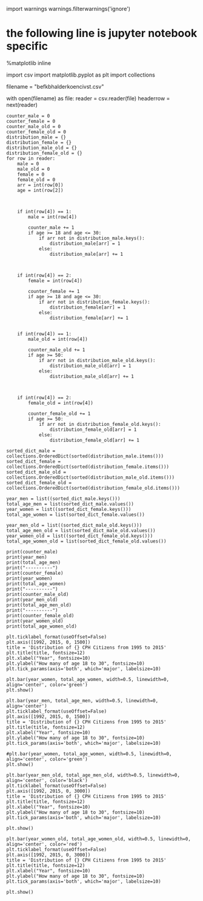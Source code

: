 


import warnings
warnings.filterwarnings('ignore')

# the following line is jupyter notebook specific 
%matplotlib inline

import csv 
import matplotlib.pyplot as plt
import collections

filename = "befkbhalderkoencivst.csv"

with open(filename) as file:
    reader = csv.reader(file)
    headerrow = next(reader)
    
    counter_male = 0
    counter_female = 0
    counter_male_old = 0
    counter_female_old = 0
    distribution_male = {}
    distribution_female = {}
    distribution_male_old = {}
    distribution_female_old = {}
    for row in reader:
        male = 0
        male_old = 0
        female = 0
        female_old = 0
        arr = int(row[0])
        age = int(row[2])
        
        
            
        if int(row[4]) == 1:
            male = int(row[4])
            
            counter_male += 1
            if age >= 18 and age <= 30:
                if arr not in distribution_male.keys():
                    distribution_male[arr] = 1
                else:
                    distribution_male[arr] += 1
            
        
        
        if int(row[4]) == 2:
            female = int(row[4])
            
            counter_female += 1
            if age >= 18 and age <= 30:    
                if arr not in distribution_female.keys():
                    distribution_female[arr] = 1
                else:
                    distribution_female[arr] += 1
                    
                    
        if int(row[4]) == 1:
            male_old = int(row[4])
            
            counter_male_old += 1
            if age >= 50:
                if arr not in distribution_male_old.keys():
                    distribution_male_old[arr] = 1
                else:
                    distribution_male_old[arr] += 1
            
    
    
        if int(row[4]) == 2:
            female_old = int(row[4])
            
            counter_female_old += 1
            if age >= 50:
                if arr not in distribution_female_old.keys():
                    distribution_female_old[arr] = 1
                else:
                    distribution_female_old[arr] += 1
    
    sorted_dict_male = collections.OrderedDict(sorted(distribution_male.items()))
    sorted_dict_female = collections.OrderedDict(sorted(distribution_female.items()))
    sorted_dict_male_old = collections.OrderedDict(sorted(distribution_male_old.items()))
    sorted_dict_female_old = collections.OrderedDict(sorted(distribution_female_old.items()))
    
    year_men = list((sorted_dict_male.keys()))
    total_age_men = list(sorted_dict_male.values())
    year_women = list((sorted_dict_female.keys()))
    total_age_women = list(sorted_dict_female.values())
    
    year_men_old = list((sorted_dict_male_old.keys()))
    total_age_men_old = list(sorted_dict_male_old.values())
    year_women_old = list((sorted_dict_female_old.keys()))
    total_age_women_old = list(sorted_dict_female_old.values())
    
    print(counter_male)
    print(year_men)
    print(total_age_men)
    print("----------")
    print(counter_female)
    print(year_women)
    print(total_age_women)
    print("----------")
    print(counter_male_old)
    print(year_men_old)
    print(total_age_men_old)
    print("----------")
    print(counter_female_old)
    print(year_women_old)
    print(total_age_women_old)
    
    plt.ticklabel_format(useOffset=False)
    plt.axis([1992, 2015, 0, 1500])
    title = 'Distribution of {} CPH Citizens from 1995 to 2015'
    plt.title(title, fontsize=12)
    plt.xlabel("Year", fontsize=10)
    plt.ylabel("How many of age 18 to 30", fontsize=10)
    plt.tick_params(axis='both', which='major', labelsize=10)
    
    plt.bar(year_women, total_age_women, width=0.5, linewidth=0, align='center', color='green')
    plt.show()
    
    plt.bar(year_men, total_age_men, width=0.5, linewidth=0, align='center')
    plt.ticklabel_format(useOffset=False)
    plt.axis([1992, 2015, 0, 1500])
    title = 'Distribution of {} CPH Citizens from 1995 to 2015'
    plt.title(title, fontsize=12)
    plt.xlabel("Year", fontsize=10)
    plt.ylabel("How many of age 18 to 30", fontsize=10)
    plt.tick_params(axis='both', which='major', labelsize=10)
    
    #plt.bar(year_women, total_age_women, width=0.5, linewidth=0, align='center', color='green')
    plt.show()
    
    plt.bar(year_men_old, total_age_men_old, width=0.5, linewidth=0, align='center', color='black')
    plt.ticklabel_format(useOffset=False)
    plt.axis([1992, 2015, 0, 3000])
    title = 'Distribution of {} CPH Citizens from 1995 to 2015'
    plt.title(title, fontsize=12)
    plt.xlabel("Year", fontsize=10)
    plt.ylabel("How many of age 18 to 30", fontsize=10)
    plt.tick_params(axis='both', which='major', labelsize=10)
    
    plt.show()
    
    plt.bar(year_women_old, total_age_women_old, width=0.5, linewidth=0, align='center', color='red')
    plt.ticklabel_format(useOffset=False)
    plt.axis([1992, 2015, 0, 3000])
    title = 'Distribution of {} CPH Citizens from 1995 to 2015'
    plt.title(title, fontsize=12)
    plt.xlabel("Year", fontsize=10)
    plt.ylabel("How many of age 18 to 30", fontsize=10)
    plt.tick_params(axis='both', which='major', labelsize=10)
    
    plt.show()
    
    

